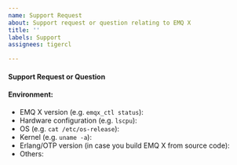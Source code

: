 ```yaml
---
name: Support Request
about: Support request or question relating to EMQ X
title: ''
labels: Support
assignees: tigercl

---
```


<!-- Please use this template for submitting support requests or questions -->

#### Support Request or Question

#### Environment:

- EMQ X version (e.g. `emqx_ctl status`): 
- Hardware configuration (e.g. `lscpu`):
- OS (e.g. `cat /etc/os-release`):
- Kernel (e.g. `uname -a`):
- Erlang/OTP version (in case you build EMQ X from source code): 
- Others:
